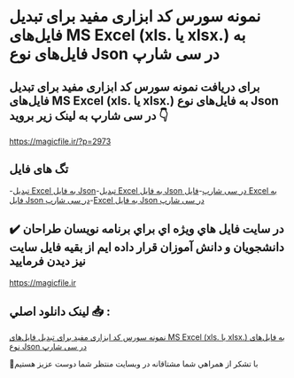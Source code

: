 # نمونه سورس کد ابزاری مفید برای تبدیل فایل‌های MS Excel (xls. یا xlsx.) به فایل‌های نوع Json در سی شارپ

## برای دریافت نمونه سورس کد ابزاری مفید برای تبدیل فایل‌های MS Excel (xls. یا xlsx.) به فایل‌های نوع Json در سی شارپ به لینک زیر بروید 👇

https://magicfile.ir/?p=2973

## تگ های فایل

-[تبدیل Excel به فایل‌ Json](https://magicfile.ir/product/%d8%aa%d8%a8%d8%af%db%8c%d9%84-%d9%81%d8%a7%db%8c%d9%84%d9%87%d8%a7%db%8c-ms-excel-%d8%a8%d9%87-%d9%81%d8%a7%db%8c%d9%84%d9%87%d8%a7%db%8c-%d9%86%d9%88%d8%b9-json-%d8%af%d8%b1-%d8%b3%db%8c-%d8%b4%d8%a7%d8%b1%d9%be/)-[تبدیل Excel به فایل‌ Json در سی شارپ](https://magicfile.ir/product/%d8%aa%d8%a8%d8%af%db%8c%d9%84-%d9%81%d8%a7%db%8c%d9%84%d9%87%d8%a7%db%8c-ms-excel-%d8%a8%d9%87-%d9%81%d8%a7%db%8c%d9%84%d9%87%d8%a7%db%8c-%d9%86%d9%88%d8%b9-json-%d8%af%d8%b1-%d8%b3%db%8c-%d8%b4%d8%a7%d8%b1%d9%be/)-[فایل‌ Excel به فایل‌ Json در سی شارپ](https://magicfile.ir/product/%d8%aa%d8%a8%d8%af%db%8c%d9%84-%d9%81%d8%a7%db%8c%d9%84%d9%87%d8%a7%db%8c-ms-excel-%d8%a8%d9%87-%d9%81%d8%a7%db%8c%d9%84%d9%87%d8%a7%db%8c-%d9%86%d9%88%d8%b9-json-%d8%af%d8%b1-%d8%b3%db%8c-%d8%b4%d8%a7%d8%b1%d9%be/)-[Excel به فایل‌ Json در سی شارپ](https://magicfile.ir/product/%d8%aa%d8%a8%d8%af%db%8c%d9%84-%d9%81%d8%a7%db%8c%d9%84%d9%87%d8%a7%db%8c-ms-excel-%d8%a8%d9%87-%d9%81%d8%a7%db%8c%d9%84%d9%87%d8%a7%db%8c-%d9%86%d9%88%d8%b9-json-%d8%af%d8%b1-%d8%b3%db%8c-%d8%b4%d8%a7%d8%b1%d9%be/)

## ✔️ در سايت فايل هاي ويژه اي براي برنامه نويسان طراحان دانشجويان و دانش آموزان قرار داده ايم از بقيه فايل سايت نيز ديدن فرماييد

https://magicfile.ir


## لينک دانلود اصلي 📥 :

[نمونه سورس کد ابزاری مفید برای تبدیل فایل‌های MS Excel (xls. یا xlsx.) به فایل‌های نوع Json در سی شارپ](https://magicfile.ir/product/%d8%aa%d8%a8%d8%af%db%8c%d9%84-%d9%81%d8%a7%db%8c%d9%84%d9%87%d8%a7%db%8c-ms-excel-%d8%a8%d9%87-%d9%81%d8%a7%db%8c%d9%84%d9%87%d8%a7%db%8c-%d9%86%d9%88%d8%b9-json-%d8%af%d8%b1-%d8%b3%db%8c-%d8%b4%d8%a7%d8%b1%d9%be/) 


🙏با تشکر از همراهي شما مشتاقانه در وبسایت منتظر شما دوست عزیز هستیم

